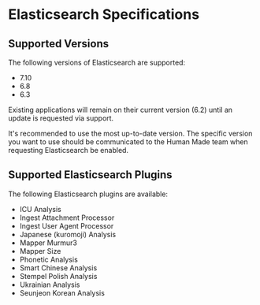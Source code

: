 # Elasticsearch Specifications

## Supported Versions

The following versions of Elasticsearch are supported:

- 7.10
- 6.8
- 6.3

Existing applications will remain on their current version (6.2) until an update is requested via support.

It's recommended to use the most up-to-date version. The specific version you want to use should be communicated to the Human Made team when requesting Elasticsearch be enabled.

## Supported Elasticsearch Plugins

The following Elasticsearch plugins are available:

- ICU Analysis
- Ingest Attachment Processor
- Ingest User Agent Processor
- Japanese (kuromoji) Analysis
- Mapper Murmur3
- Mapper Size
- Phonetic Analysis
- Smart Chinese Analysis
- Stempel Polish Analysis
- Ukrainian Analysis
- Seunjeon Korean Analysis
